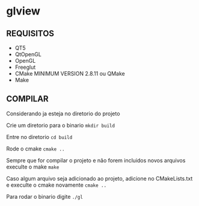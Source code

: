 glview
======

REQUISITOS
------------

* QT5
* QtOpenGL
* OpenGL
* Freeglut
* CMake MINIMUM VERSION 2.8.11 ou QMake
* Make

COMPILAR
------------

Considerando ja esteja no diretorio do projeto

Crie um diretorio para o binario
`mkdir build`

Entre no diretorio
`cd build`

Rode o cmake
`cmake ..`

Sempre que for compilar o projeto e não forem incluidos novos arquivos execulte o make
`make`

Caso algum arquivo seja adicionado ao projeto, adicione no CMakeLists.txt e execulte o cmake novamente
`cmake ..`

Para rodar o binario digite
`./gl`


